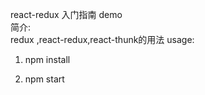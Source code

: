 react-redux 入门指南 demo  
简介:  
redux ,react-redux,react-thunk的用法
usage:  
1. npm install

2. npm start